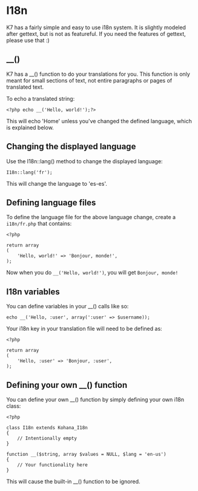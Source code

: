 # I18n

K7 has a fairly simple and easy to use i18n system. It is slightly modeled after gettext, but is not as featureful. If you need the features of gettext, please use that :)

## __()

K7 has a __() function to do your translations for you. This function is only meant for small sections of text, not entire paragraphs or pages of translated text.

To echo a translated string:

	<?php echo __('Hello, world!');?>

This will echo 'Home' unless you've changed the defined language, which is explained below.

## Changing the displayed language

Use the I18n::lang() method to change the displayed language:

	I18n::lang('fr');

This will change the language to 'es-es'.

## Defining language files

To define the language file for the above language change, create a `i18n/fr.php` that contains:

	<?php
	
	return array
	(
		'Hello, world!' => 'Bonjour, monde!',
	);

Now when you do `__('Hello, world!')`, you will get `Bonjour, monde!`

## I18n variables

You can define variables in your __() calls like so:

	echo __('Hello, :user', array(':user' => $username));

Your i18n key in your translation file will need to be defined as:

	<?php
	
	return array
	(
		'Hello, :user' => 'Bonjour, :user',
	);

## Defining your own __() function

You can define your own __() function by simply defining your own i18n class:

	<?php
	
	class I18n extends Kohana_I18n
	{
		// Intentionally empty
	}
	
	function __($string, array $values = NULL, $lang = 'en-us')
	{
		// Your functionality here
	}

This will cause the built-in __() function to be ignored.

